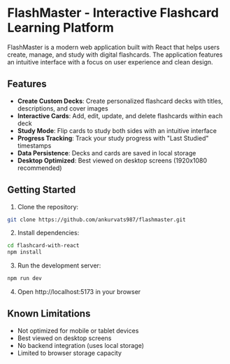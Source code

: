 # FlashMaster - Interactive Flashcard Learning Platform

FlashMaster is a modern web application built with React that helps users create, manage, and study with digital flashcards. The application features an intuitive interface with a focus on user experience and clean design.

## Features

- **Create Custom Decks**: Create personalized flashcard decks with titles, descriptions, and cover images
- **Interactive Cards**: Add, edit, update, and delete flashcards within each deck
- **Study Mode**: Flip cards to study both sides with an intuitive interface
- **Progress Tracking**: Track your study progress with "Last Studied" timestamps
- **Data Persistence**: Decks and cards are saved in local storage
- **Desktop Optimized**: Best viewed on desktop screens (1920x1080 recommended)

## Getting Started

1. Clone the repository:

```bash
git clone https://github.com/ankurvats987/flashmaster.git
```

2. Install dependencies:

```bash
cd flashcard-with-react
npm install
```

3. Run the development server:

```bash
npm run dev
```

4. Open http://localhost:5173 in your browser

## Known Limitations

- Not optimized for mobile or tablet devices
- Best viewed on desktop screens
- No backend integration (uses local storage)
- Limited to browser storage capacity
